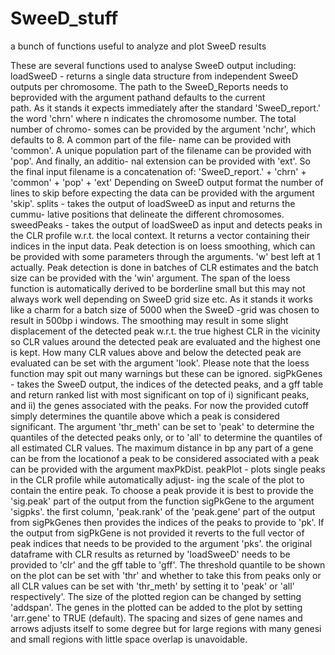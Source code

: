 # SweeD_stuff
a bunch of functions useful to analyze and plot SweeD results

These are several functions used to analyse SweeD output including:
loadSweeD - returns a single data structure from independent SweeD
            outputs per chromosome. The path to the SweeD_Reports needs to
            beprovided with the argument pathand defaults to the current  
            path. As it stands it expects immediately after the standard 
            'SweeD_report.' the word 'chrn' where n indicates the chromosome
            number. The total number of chromo- somes can be provided by the 
            argument 'nchr', which defaults to 8. A common part of the file-
            name can be provided with  'common'. A unique population part of 
            the filename can be provided with 'pop'. And finally, an additio-
            nal extension can be provided with 'ext'. So the final input 
            filename is a concatenation of: 
                 'SweeD_report.' + 'chrn' + 'common' + 'pop' + 'ext' 
            Depending on SweeD output format the number of lines to skip 
            before expecting the data can be provided with the argument 
            'skip'. 
splits - takes the output of loadSweeD as input and returns the cummu-
         lative positions that delineate the different chromosomes.
sweedPeaks - takes the output of loadSweeD as input and detects peaks in 
             the CLR profile w.r.t. the local context. It returns a vector 
             containing their indices in the input data. Peak detection is 
             on loess smoothing, which can be provided with some parameters
             through the arguments. 'w' best left at 1 actually. Peak 
             detection is done in batches of CLR estimates and the batch
             size can be provided with the 'win' argument. The span of the 
             loess function is automatically derived to be borderline small 
             but this may not always work well depending on SweeD grid size 
             etc. As it stands it works like a charm for a batch size of 
             5000 when the SweeD -grid was chosen to result in 500bp i
             windows. The smoothing may result in some slight displacement
             of the detected peak w.r.t. the true highest CLR in the 
             vicinity so CLR values around the detected peak are evaluated
             and the highest one is kept. How many CLR values above and 
             below the detected peak are evaluated can be set with the 
             argument 'look'. Please note that the loess function may spit 
             out many warnings but these can be ignored.
sigPkGenes - takes the SweeD output, the indices of the detected peaks, and
             a gff table and return ranked list with most significant on top
             of i) significant peaks, and ii) the genes associated with the 
             peaks. For now the provided cutoff  simply determines the 
             quantile above which a peak is considered significant. The 
             argument 'thr_meth' can be set to 'peak' to determine the 
             quantiles of the detected peaks only, or to 'all' to determine 
             the quantiles of all estimated CLR values. The maximum distance 
             in bp any part of a gene can be from the locationof a peak to 
             be considered associated with a peak can be provided with the 
             argument maxPkDist. 
peakPlot - plots single peaks in the CLR profile while automatically adjust-
           ing the scale of the plot to contain the entire peak. To choose a
           peak provide it is best to provide the 'sig.peak' part of the
           output from the function sigPkGene to the argument 'sigpks'. the
           first column, 'peak.rank' of the 'peak.gene' part of the output 
           from sigPkGenes then provides the indices of the peaks to provide
           to 'pk'. If the output from sigPkGene is not provided it reverts
           to the full vector of peak indices that needs to be provided to 
           the argument 'pks'. the original dataframe with CLR results as 
           returned by 'loadSweeD' needs to be provided to 'clr' and the 
           gff table to 'gff'. The threshold quantile to be shown on the 
           plot can be set with 'thr' and whether to take this from peaks
           only or all CLR values can be set with 'thr_meth' by setting it 
           to 'peak' or 'all' respectively'. The size of the plotted region 
           can be changed by setting 'addspan'. The genes in the plotted
           can be added to the plot by setting 'arr.gene' to TRUE (default).
           The spacing and sizes of gene names and arrows adjusts itself 
           to some degree but for large regions with many genesi and small
           regions with little space overlap is unavoidable.
